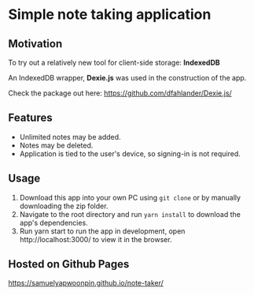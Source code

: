 # Simple note taking application

## Motivation
To try out a relatively new tool for client-side storage: **IndexedDB**


An IndexedDB wrapper, **Dexie.js** was used in the construction of the app.

Check the package out here: https://github.com/dfahlander/Dexie.js/

## Features 
- Unlimited notes may be added.
- Notes may be deleted.
- Application is tied to the user's device, so signing-in is not required.

## Usage
1. Download this app into your own PC using `git clone` or by manually downloading the zip folder.
2. Navigate to the root directory and run `yarn install` to download the app's dependencies.
3. Run yarn start to run the app in development, open http://localhost:3000/ to view it in the browser.

## Hosted on Github Pages
https://samuelyapwoonpin.github.io/note-taker/

